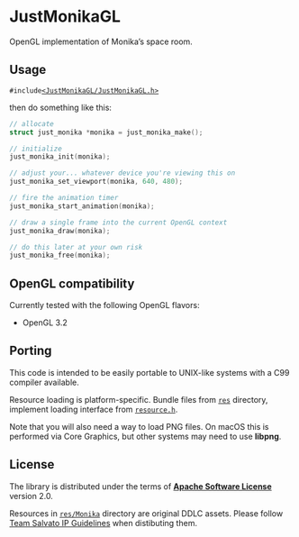 JustMonikaGL
============

OpenGL implementation of Monika’s space room.

## Usage

`#include`[`<JustMonikaGL/JustMonikaGL.h>`](include/JustMonikaGL/JustMonikaGL.h)

then do something like this:

```c
// allocate
struct just_monika *monika = just_monika_make();

// initialize
just_monika_init(monika);

// adjust your... whatever device you're viewing this on
just_monika_set_viewport(monika, 640, 480);

// fire the animation timer
just_monika_start_animation(monika);

// draw a single frame into the current OpenGL context
just_monika_draw(monika);

// do this later at your own risk
just_monika_free(monika);
```

## OpenGL compatibility

Currently tested with the following OpenGL flavors:

- OpenGL 3.2

## Porting

This code is intended to be easily portable to UNIX-like systems with a C99 compiler available.

Resource loading is platform-specific.
Bundle files from [`res`](res) directory, implement loading interface from [`resource.h`](src/resource.h).

Note that you will also need a way to load PNG files.
On macOS this is performed via Core Graphics, but other systems may need to use **libpng**.

## License

The library is distributed under the terms of [**Apache Software License**](LICENSE) version 2.0.

Resources in [`res/Monika`](res/Monika) directory are original DDLC assets.
Please follow [Team Salvato IP Guidelines](http://teamsalvato.com/ip-guidelines/) when distibuting them.
